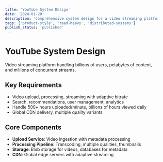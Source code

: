 ```yaml
---
title: 'YouTube System Design'
date: '2024-01-20'
description: 'Comprehensive system design for a video streaming platform like YouTube, handling massive scale video uploads, processing, storage, and global content delivery.'
tags: ['product-style', 'read-heavy', 'distributed-systems']
publish_status: 'published'
---
```


# YouTube System Design

Video streaming platform handling billions of users, petabytes of content, and millions of concurrent streams.

## Key Requirements

- Video upload, processing, streaming with adaptive bitrate
- Search, recommendations, user management, analytics
- Handle 500+ hours uploaded/minute, billions of hours viewed daily
- Global CDN delivery, multiple quality variants

## Core Components

- **Upload Service**: Video ingestion with metadata processing
- **Processing Pipeline**: Transcoding, multiple qualities, thumbnails
- **Storage**: Blob storage for videos, databases for metadata
- **CDN**: Global edge servers with adaptive streaming
